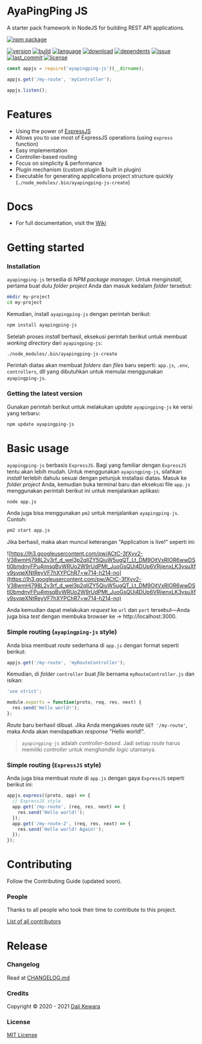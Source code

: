 # AyaPingPing JS

A starter pack framework in NodeJS for building REST API applications.

[![npm package](https://nodei.co/npm/ayapingping-js.png?downloads=true&downloadRank=true&stars=true)](https://nodei.co/npm/ayapingping-js/)

[![version](https://img.shields.io/npm/v/ayapingping-js.svg?style=flat)](https://img.shields.io/npm/v/ayapingping-js.svg?style=flat)
[![build](https://img.shields.io/circleci/project/github/dalikewara/ayapingping-js.svg?style=flat)](https://img.shields.io/circleci/project/github/dalikewara/ayapingping-js.svg?style=flat)
[![language](https://img.shields.io/github/languages/top/dalikewara/ayapingping-js.svg?style=flat)](https://img.shields.io/github/languages/top/dalikewara/ayapingping-js.svg?style=flat)
[![download](https://img.shields.io/npm/dt/ayapingping-js.svg?style=flat)](https://img.shields.io/npm/dt/ayapingping-js.svg?style=flat)
[![dependents](https://img.shields.io/librariesio/dependents/npm/ayapingping-js.svg?style=flat)](https://img.shields.io/librariesio/dependents/npm/ayapingping-js.svg?style=flat)
[![issue](https://img.shields.io/github/issues/dalikewara/ayapingping-js.svg?style=flat)](https://img.shields.io/github/issues/dalikewara/ayapingping-js.svg?style=flat)
[![last_commit](https://img.shields.io/github/last-commit/dalikewara/ayapingping-js.svg?style=flat)](https://img.shields.io/github/last-commit/dalikewara/ayapingping-js.svg?style=flat)
[![license](https://img.shields.io/npm/l/ayapingping-js.svg?style=flat)](https://img.shields.io/npm/l/ayapingping-js.svg?style=flat)

```javascript
const appjs = require('ayapingping-js')(__dirname);

appjs.get('/my-route', 'myController');

appjs.listen();
```

# Features

 - Using the power of [ExpressJS](https://github.com/expressjs/express)
 - Allows you to use most of ExpressJS operations (using `express` function)
 - Easy implementation
 - Controller-based routing
 - Focus on simplicity & performance
 - Plugin mechanism (custom plugin & built in plugin)
 - Executable for generating applications project structure quickly (`./node_modules/.bin/ayapingping-js-create`)

# Docs

 - For full documentation, visit the [Wiki](https://github.com/dalikewara/ayapingping-js/wiki)

# Getting started

### Installation

`ayapingping-js` tersedia di *NPM package manager*. Untuk meng*install*, pertama buat dulu *folder project* Anda dan masuk kedalam *folder* tersebut:

```bash
mkdir my-project
cd my-project
```

Kemudian, install `ayapingping-js` dengan perintah berikut:

```bash
npm install ayapingping-js
```

Setelah proses *install* berhasil, eksekusi perintah berikut untuk membuat *working directory* dari `ayapingping-js`:

```bash
./node_modules/.bin/ayapingping-js-create
```

Perintah diatas akan membuat *folders* dan *files* baru seperti: `app.js`, `.env`, `controllers`, dll yang dibutuhkan untuk memulai menggunakan `ayapingping-js`.

### Getting the latest version

Gunakan perintah berikut untuk melakukan *update* `ayapingping-js` ke versi yang terbaru:

```bash
npm update ayapingping-js
```

# Basic usage

`ayapingping-js` berbasis `ExpressJS`. Bagi yang familiar dengan `ExpressJS` tentu akan lebih mudah. Untuk menggunakan `ayapingping-js`, silahkan *install* terlebih dahulu sesuai dengan petunjuk installasi diatas. Masuk ke *folder project* Anda, kemudian buka terminal baru dan eksekusi file `app.js` menggunakan perintah berikut ini untuk menjalankan aplikasi:

```bash
node app.js
```

Anda juga bisa menggunakan `pm2` untuk menjalankan `ayapingping-js`. Contoh:

```bash
pm2 start app.js
```

Jika berhasil, maka akan muncul keterangan "Application is live!" seperti ini:

![https://lh3.googleusercontent.com/pw/ACtC-3fXyv2-V38wmHj798L2v3rf_d_wel3p2qIlZY5QiuW5ugQT_Lt_DM9OitVxRIOR6wwDStl0bmdnyFPu4jmsqBvWRUo2W9rUdPMt_JuoGsQUi4DUp6VRjienxLK3ysuXfv9svqeXNtReyVF7hXYPChR7=w714-h214-no](https://lh3.googleusercontent.com/pw/ACtC-3fXyv2-V38wmHj798L2v3rf_d_wel3p2qIlZY5QiuW5ugQT_Lt_DM9OitVxRIOR6wwDStl0bmdnyFPu4jmsqBvWRUo2W9rUdPMt_JuoGsQUi4DUp6VRjienxLK3ysuXfv9svqeXNtReyVF7hXYPChR7=w714-h214-no)

Anda kemudian dapat melakukan *request* ke `url` dan `port` tersebut&mdash;Anda juga bisa *test* dengan membuka browser ke -> http://localhost:3000.

### Simple routing (`ayapingping-js` style)

Anda bisa membuat *route* sederhana di `app.js` dengan format seperti berikut:

```javascript
appjs.get('/my-route', 'myRouteController');
```

Kemudian, di *folder* `controller` buat *file* bernama `myRouteController.js` dan isikan:

```javascript
'use strict';

module.exports = function(proto, req, res, next) {
  res.send('Hello world!');
};
```

*Route* baru berhasil dibuat. Jika Anda mengakses *route* `GET '/my-route'`, maka Anda akan mendapatkan *response* "Hello world!".

> `ayapingping-js` adalah *controller-based*. Jadi setiap *route* harus memiliki *controller* untuk meng*handle* *logic* utamanya.

### Simple routing (`ExpressJS` style)

Anda juga bisa membuat *route* di `app.js` dengan gaya `ExpressJS` seperti berikut ini:

```javascript
appjs.express((proto, app) => {
  // ExpressJS style
  app.get('/my-route', (req, res, next) => {
    res.send('Hello world!');
  });
  app.get('/my-route-2', (req, res, next) => {
    res.send('Hello world! Again!');
  });
});
```

# Contributing

Follow the Contributing Guide (updated soon).

### People

Thanks to all people who took their time to contribute to this project.

[List of all contributors](https://github.com/dalikewara/ayapingping-js/graphs/contributors)

# Release

### Changelog

Read at [CHANGELOG.md](https://github.com/dalikewara/ayapingping-js/blob/master/CHANGELOG.md)

### Credits

Copyright &copy; 2020 - 2021 [Dali Kewara](https://www.dalikewara.com)

### License

[MIT License](https://github.com/dalikewara/ayapingping-js/blob/master/LICENSE)